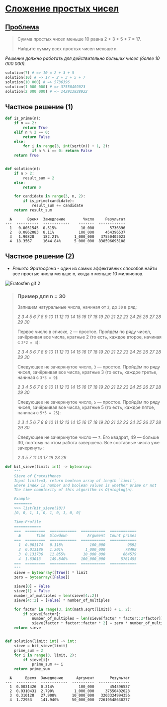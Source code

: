 # [Сложение простых чисел](https://www.codewars.com/kata/59ab0ca4243eae9fec000088/train/python)

## [Проблема](https://euler.jakumo.org/problems/view/10.html)

>Сумма простых чисел меньше 10 равна 2 + 3 + 5 + 7 = 17.
>
>Найдите сумму всех простых чисел меньше `n`.

*Решение должно работать для действительно больших чисел (более 10 000 000).*


``` python
solution(7) # => 10 = 2 + 3 + 5
solution(10) # => 17 = 2 + 3 + 5 + 7
solution(10 000) # => 5736396
solution(1 000 000) # => 37550402023
solution(2 000 000) # => 142913828922
```

## Частное решение (1)

``` python
def is_prime(n):
    if n == 2:
        return True
    elif n % 2 == 0:
        return False
    else:
        for i in range(3, int(sqrt(n)) + 1, 2):
            if n % i == 0: return False
    return True


def solution(n):
    if n > 2:
        result_sum = 2
    else:
        return 0

    for candidate in range(3, n, 2):
        if is_prime(candidate):
            result_sum += candidate
    return result_sum
```
```text
  №       Время  Замедление        Число     Результат
---  ----------  ------------    -------  ------------
  1   0.0051545  0.515%           10_000       5736396
  2   0.0862083  8.11%           100_000     454396537
  3   1.90828    182.21%       1_000_000   37550402023
  4  18.3567     1644.84%      5_000_000  838596693108
```

## Частное решение (2)

- *Решето Эратосфена* - один из самых эффективных способов найти все простые числа меньше n, когда n меньше 10 миллионов.

<img src="https://github.com/karimelgazar/Project-Euler/blob/master/010%20Summation%20of%20primes/way.gif?raw=true" alt="Eratosfen gif 2 ">

> ### Пример для n = 30 ###
> Запишем натуральные числа, начиная от `2`, до `30` в ряд:
>
> *2  3  4  5  6  7  8  9  10 11 12 13 14 15 16 17 18 19 20 21 22 23 24 25 26 27 28 29 30*
>
> Первое число в списке, `2` — простое. Пройдём по ряду чисел, зачёркивая все числа, кратные 2 (то есть, каждое второе, начиная с `2*2 = 4`):
>
>*2  3  4  5  6  7  8  9  10 11 12 13 14 15 16 17 18 19 20 21 22 23 24 25 26 27 28 29 30*
>
>Следующее не зачеркнутое число, `3` — простое. Пройдём по ряду чисел, зачёркивая все числа, кратные 3 (то есть, каждое третье, начиная с `3*3 = 9`):
>
>*2  3  4  5  6  7  8  9  10 11 12 13 14 15 16 17 18 19 20 21 22 23 24 25 26 27 28 29 30*
>
>Следующее не зачеркнутое число, `5` — простое. Пройдём по ряду чисел, зачёркивая все числа, кратные 5 (то есть, каждое пятое, начиная с `5*5 = 25`):
>
>*2  3  4  5  6  7  8  9  10 11 12 13 14 15 16 17 18 19 20 21 22 23 24 25 26 27 28 29 30*
>
>Следующее не зачеркнутое число — `7`. Его квадрат, 49 — больше 30, поэтому на этом работа завершена. Все составные числа уже зачеркнуты:
>
>*2  3     5     7           11    13          17    19          23                29*
```python
def bit_sieve(limit: int) -> bytearray:
    """
    Sieve of Eratosthenes
    Input limit>=3, return boolean array of length `limit`,
    where index is number and boolean values is whether prime or not
    The time complexity of this algorithm is O(nloglog(n).

    Example
    ========
    >>> list(bit_sieve(10))
    [0, 0, 1, 1, 0, 1, 0, 1, 0, 0]

    Time-Profile
    ============
    ===  =========  ============  ===========  ============
      №       Time  Slowdown         Argument  Count primes
    ===  =========  ============  ===========  ============
      1  0.001174   0.118%            100_000          9592
      2  0.013186   1.201%          1_000_000         78498
      3  0.131736   11.855%        10_000_000        664579
      4  1.63013    149.840%      100_000_000       5761455
    ===  =========  ============  ===========  ============
    """
    sieve = bytearray([True]) * limit
    zero = bytearray([False])

    sieve[0] = False
    sieve[1] = False
    number_of_multiples = len(sieve[4::2])
    sieve[4::2] = [False] * number_of_multiples

    for factor in range(3, int(math.sqrt(limit)) + 1, 2):
        if sieve[factor]:
            number_of_multiples = len(sieve[factor * factor::2*factor])
            sieve[factor * factor::factor * 2] = zero * number_of_multiples
    return sieve


def solution(limit: int) -> int:
    sieve = bit_sieve(limit)
    prime_sum = 2
    for i in range(3, limit, 2):
        if sieve[i]:
            prime_sum += i
    return prime_sum
```
```text
  №      Время  Замедление      Аргумент       Результат
---  ---------  ------------  ----------  --------------
  1  0.0031426  0.314%           100_000       454396537
  2  0.0310431  2.790%         1_000_000     37550402023
  3  0.310128   27.908%       10_000_000   3203324994356
  4  1.72953    141.940%      50_000_000  72619548630277
```
